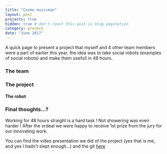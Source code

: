 ```yaml
---
title: "Cozmo musicman"
layout: post
projects: true
hidden: true # don't count this post in blog pagination
category: project
date: "June 2017"
---
```


A quick page to present a project that myself and 4 other team members were a part of earlier this year, the idea was to take social robots (examples of social robots) and make them usefull in 48 hours.

### The team

### The project

#### The robot

### Final thoughts...?

Working for 48 hours straight is a hard task ! Not showering was even harder ! After the ordeal we were happy to receive 1st prize from the jury for our innovating work.

You can find the video presentation we did of the project (yes that is me, and yes I hadn't slept enough...) and the git [here](https://github.com/Hoomano-Hackathon/CozmoIsCute)
